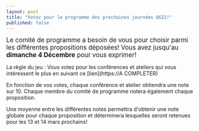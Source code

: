 ```yaml
---
layout: post
title: "Votez pour le programme des prochaines journées QGIS!"
published: false
---
```


<span style="font-size:larger;">Le comité de programme a besoin de vous pour choisir parmi les différentes propositions déposées! Vous avez jusqu'au **dimanche 4 Décembre** pour vous exprimer!</span>

La règle du jeu : Vous votez pour les conférences et ateliers qui vous intéressent le plus en suivant ce [lien](https://A COMPLETER)

En fonction de vos votes, chaque conférence et atelier obtiendra une note sur 10.
Chaque membre du comité de programme notera également chaque proposition.

Une moyenne entre les différentes notes permettra d'obtenir une note globale pour chaque proposition et déterminera lesquelles seront retenues pour les 13 et 14 mars prochains!
